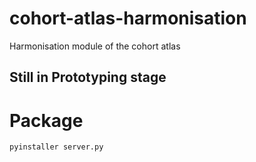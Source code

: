 # cohort-atlas-harmonisation
Harmonisation module of the cohort atlas

## Still in Prototyping stage

# Package
`pyinstaller server.py`

